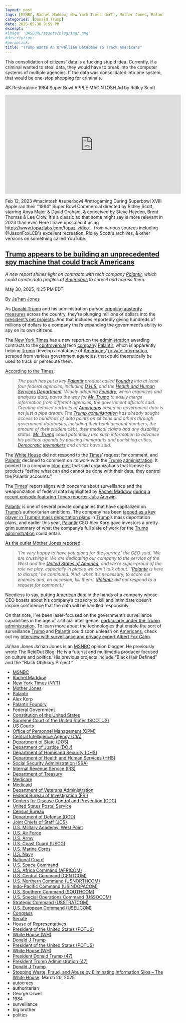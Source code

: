 ```yaml
---
layout: post
tags: [MSNBC, Rachel Maddow, New York Times (NYT), Mother Jones, Palantir, Alex Korp, Palantir Foundry, Federal Government, Constitution of the United States, Supreme Court of the United States (SCOTUS), US Courts, Office of Personnel Management (OPM), Central Intelligence Agency (CIA), Department of State (DOS), Department of Justice (DOJ), Department of Homeland Security (DHS), Department of Health and Human Services (HHS), Social Security Administration (SSA), Internal Revenue Service (IRS), Department of Treasury, Medicare, Medicaid, Department of Veterans Administration, Federal Bureau of Investigation (FBI), United States Postal Service, Census Bureau, Department of Defense (DOD), Joint Chiefs of Staff (JCS), U.S. Military Academy West Point, U.S. Air Force, U.S. Army, U.S. Coast Guard (USCG), U.S. Marine Corps, U.S. Navy, National Guard, U.S. Space Command, U.S. Africa Command (AFRICOM), U.S. Central Command (CENTCOM), U.S. Northern Command (USNORTHCOM), Indo-Pacific Command (USINDOPACOM), U.S. Southern Command (SOUTHCOM), U.S. Special Operations Command (USSOCOM), Strategic Command (USSTRATCOM), U.S. European Command (USEUCOM), Congress, Senate, House of Representatives, President of the United States (POTUS), White House (WH), Donald J Trump, Centers for Disease Control and Prevention (CDC), Congress, Senate, House of Representatives, President of the United States (POTUS), White House (WH), President Donald Trump (47), President Trump Administration (47), Donald J Trump, Stopping Waste Fraud and Abuse by Eliminating Information Silos – The White House. March 20 2025, autocracy, authoritarian, George Orwell, 1984, surveillance, big brother, politics]
categories: [Donald Trump]
date: 2025-05-30 9:59 PM
excerpt: ''
#image: 'BASEURL/assets/blog/img/.png'
#description:
#permalink:
title: "Trump Wants An Orwellian Database To Track Americans"
---
```


This consolidation of citizens' data is a fucking stupid idea. Currently, if a criminal wanted to steal data, they would have to break into the computer systems of multiple agencies. If the data was consolidated into one system, that would be one-stop shopping for criminals. 

4K Restoration: 1984 Super Bowl APPLE MACINTOSH Ad by Ridley Scott

<iframe width="560" height="315" src="https://www.youtube.com/embed/ErwS24cBZPc?si=Uf03Px4nfs1DlJhd" title="YouTube video player" frameborder="0" allow="accelerometer; autoplay; clipboard-write; encrypted-media; gyroscope; picture-in-picture; web-share" referrerpolicy="strict-origin-when-cross-origin" allowfullscreen></iframe>

Feb 12, 2023  #macintosh #superbowl #retrogaming
During Superbowl XVIII Apple ran their "1984" Super Bowl Commercial directed by Ridley Scott, starring Anya Major & David Graham, & conceived by Steve Hayden, Brent Thomas & Lee Clow. It's a classic ad that some might say is more relevant in 2023 than ever. Here I have upscaled it using https://www.topazlabs.com/topaz-video... from various sources including ‪@JasonFoxLCB‬'s excellent recreation, Ridley Scott's archives, & other versions on something called YouTube. 

## [Trump appears to be building an unprecedented spy machine that could track Americans](https://www.msnbc.com/top-stories/latest/trump-palantir-surveillance-americans-rcna210017)

*A new report shines light on contracts with tech company [Palantir](https://www.palantir.com/), which could create data profiles of [Americans](https://www.usa.gov/) to surveil and harass them.*

May 30, 2025, 4:25 PM EDT

By [Ja'han Jones](https://www.msnbc.com/author/jahan-jones-ncpn371241)

As [Donald Trump](https://www.donaldjtrump.com/) and his administration pursue [crippling austerity measures](https://www.today.com/food/news/usda-food-bank-cuts-rcna200070) across the country, they’re plunging millions of dollars into the [president’s pet projects](https://theintercept.com/2025/05/29/trump-birthday-army-military-dc-parade-cost/). And that includes reportedly giving hundreds of millions of dollars to a company that’s expanding the government’s ability to spy on its own citizens.

The [New York Times](https://www.nytimes.com/) has a new report on the [administration](https://www.whitehouse.gov/administration/) awarding contracts to the [controversial](https://www.thenation.com/article/world/nsa-palantir-israel-gaza-ai/) tech [company](https://www.theguardian.com/commentisfree/2020/sep/04/palantir-ipo-ice-immigration-trump-administration) [Palantir](https://www.404media.co/ice-just-paid-palantir-tens-of-millions-for-complete-target-analysis-of-known-populations/?), which is apparently helping [Trump](https://www.donaldjtrump.com/) develop a database of [Americans](https://www.usa.gov/)’ [private information](https://www.bloomberg.com/features/2018-palantir-peter-thiel/?embedded-checkout=true), scraped from various government agencies, that could theoretically be used to track or persecute them.

[According to the Times](https://www.nytimes.com/2025/05/30/technology/trump-palantir-data-americans.html):

> *The push has put a key [Palantir](https://www.palantir.com/) product called [Foundry](https://www.palantir.com/platforms/foundry/) into at least four federal agencies, including [D.H.S.](https://www.dhs.gov/) and the [Health and Human Services Department](https://www.hhs.gov/). Widely adopting [Foundry](https://www.palantir.com/platforms/foundry/), which organizes and analyzes data, paves the way for [Mr. Trump](https://www.donaldjtrump.com/) to easily merge information from different agencies, the government officials said. Creating detailed portraits of [Americans](https://www.usa.gov/) based on government data is not just a pipe dream. The [Trump](https://www.donaldjtrump.com/) [administration](https://www.whitehouse.gov/administration/) has already sought access to hundreds of data points on citizens and others through government databases, including their bank account numbers, the amount of their student debt, their medical claims and any disability status. [Mr. Trump](https://www.donaldjtrump.com/) could potentially use such information to advance his political agenda by policing immigrants and punishing critics, [Democratic](https://www.democrats.org/) [lawmakers](https://www.congress.gov/) and critics have said.*

The [White House](https://www.whitehouse.gov/) did not respond to the [Times](https://www.nytimes.com/)’ request for comment, and [Palantir](https://www.palantir.com/) declined to comment on its work with the [Trump](https://www.donaldjtrump.com/) [administration](https://www.whitehouse.gov/administration/). It pointed to a company [blog post](https://blog.palantir.com/palantir-is-not-a-data-company-palantir-explained-1-a6fcf8b3e4cb) that said organizations that license its products “define what can and cannot be done with their data; they control the Palantir accounts.”

The [Times](https://www.nytimes.com/)’ report aligns with concerns about surveillance and the weaponization of federal data highlighted by [Rachel Maddow](https://www.msnbc.com/rachel-maddow-show/rachel-maddow-biography-n1157621) [during a recent episode featuring Times reporter Julia Angwin](https://www.youtube.com/watch?v=-vtJRpu4XUw).

[Palantir](https://www.palantir.com/) is one of several private companies that have capitalized on [Trump](https://www.donaldjtrump.com/)’s authoritarian ambitions. The company has been [tapped as a key player in Trump’s mass deportation plans](https://www.msnbc.com/the-reidout/reidout-blog/trump-mass-deportations-private-companies-rcna194949) in [Trump](https://www.donaldjtrump.com/)’s mass deportation plans, and earlier this year, [Palantir](https://www.palantir.com/) CEO Alex Karp gave investors a pretty grim summary of what the company’s full slate of work for the [Trump](https://www.donaldjtrump.com/) [administration](https://www.whitehouse.gov/administration/) could entail.

[As the outlet Mother Jones reported](https://www.motherjones.com/politics/2025/02/palantir-alex-karp-trump-private-prisons-profiteers/):

> *‘I’m very happy to have you along for the journey,’ the CEO said. ‘We are crushing it. We are dedicating our company to the service of the West and the [United States of America](https://www.usa.gov=), and we’re super-proud of the role we play, especially in places we can’t talk about.’ ‘[Palantir](https://www.palantir.com/) is here to disrupt,’ he continued. ‘And, when it’s necessary, to scare our enemies and, on occasion, kill them.’ ([Palantir](https://www.palantir.com/) did not respond to a request for comment.)*

Needless to say, putting [American](https://www.usa.gov/) data in the hands of a company whose CEO boasts about his company’s capacity to kill and intimidate doesn’t inspire confidence that the data will be handled responsibly.

On that note, I’ve been laser-focused on the government’s surveillance capabilities in the age of artificial intelligence, [particularly under the Trump administration](https://www.msnbc.com/the-reidout/reidout-blog/trump-government-surveillance-powers-rcna184941). To learn more about the technologies that enable the sort of surveillance [Trump](https://www.donaldjtrump.com/) and [Palantir](https://www.palantir.com/) could soon unleash on [Americans](https://www.usa.gov/), check out my [interview with surveillance and privacy expert Albert Fox Cahn](https://www.msnbc.com/the-reidout/reidout-blog/ai-expert-concerns-robot-revolution-rcna123908).

Ja'han Jones
Ja’han Jones is an [MSNBC](https://www.msnbc.com/) opinion blogger. He previously wrote The ReidOut Blog. He is a futurist and multimedia producer focused on culture and politics. His previous projects include “Black Hair Defined” and the “Black Obituary Project.”

- [MSNBC](https://www.msnbc.com/)
- [Rachel Maddow](https://www.msnbc.com/rachel-maddow-show/rachel-maddow-biography-n1157621)
- [New York Times (NYT)](https://www.nytimes.com/)
- [Mother Jones](https;//www.motherjones.com/)
- [Palantir](https://www.palantir.com/)
- Alex Korp
- [Palantir Foundry](https://www.palantir.com/platforms/foundry/)
- Federal Government 
- [Constitution of the United States](https://constitution.congress.gov/)
- [Supreme Court of the United States (SCOTUS)](https://www.supremecourt.gov/)
- [US Courts](https://www.uscourts.gov/)
- [Office of Personnel Management (OPM)](https://www.opm.gov/)
- [Central Intelligence Agency (CIA)](https://www.cia.gov/)
- [Department of State (DOS)](https://www.state.gov/)
- [Department of Justice (DOJ)](https://www.justice.gov/)
- [Department of Homeland Security (DHS)](https://www.dhs.gov/)
- [Department of Health and Human Services (HHS)](https://www.hhs.gov/)
- [Social Security Administration (SSA)](https://www.ssa.gov/)
- [Internal Revenue Service (IRS)](https://www.irs.gov/)
- [Department of Treasury](https://home.treasury.gov/)
- [Medicare](https://www.medicare.gov/)
- [Medicaid](https://www.medicaid.gov/)
- [Department of Veterans Administration](https://www.va.gov/)
- [Federal Bureau of Investigation (FBI)](https:www.fbi.gov/)
- [Centers for Disease Control and Prevention (CDC)](https://www.cdc.gov/)
- [United States Postal Service](https://www.uspzs.com/)
- [Census Bureau](https://www.census.gov/)
- [Department of Defense (DOD)](https://www.defense.gov/)
- [Joint Chiefs of Staff (JCS)](https://www.jcs.mil/)
- [U.S. Military Academy, West Point](https://www.westpoint.edu/)
- [U.S. Air Force](https://www.af.mil/)
- [U.S. Army](https://www.army.mil/)
- [U.S. Coast Guard (USCG)](https://www.uscg.mil/)
- [U.S. Marine Corps](https://www.marines.mil/)
- [U.S. Navy](https://www.navy.mil/)
- [National Guard](https://www.nationalguard.mil/)
- [U.S. Space Command](https://www.spacecom.mil/)
- [U.S. Africa Command (AFRICOM)](https://www.africom.mil/)
- [U.S. Central Command (CENTCOM)](https://www.centcom.mil/)
- [U.S. Northern Command (USNORTHCOM)](https://www.northcom.mil/)
- [Indo-Pacific Command (USINDOPACOM)](https://www.pacom.mil/)
- [U.S. Southern Command (SOUTHCOM)](http://www.southcom.mil/)
- [U.S. Special Operations Command (USSOCOM)](https://www.socom.mil/)
- [Strategic Command (USSTRATCOM)](http://www.stratcom.mil/)
- [U.S. European Command (USEUCOM)](https://www.eucom.mil/)
- [Congress](https://www.congress.gov/)
- [Senate](https://www.senate.gov/)
- [House of Representatives](https://www.house.gov/)
- [President of the United States (POTUS)](https://www.whitehouse.gov/)
- [White House (WH)](https://www.whitehouse.gov/)
- [Donald J Trump](https://www.donaldjtrump.com/)
- [President of the United States (POTUS)](https://www.whitehouse.gov/)
- [White House (WH)](https://www.whitehouse.gov/)
- [President Donald Trump (47)](https://www.whitehouse.gov/administration/donald-j-trump/)
- [President Trump Administration (47)](https://www.whitehouse.gov/administration/)
- [Donald J Trump](https://www.donaldjtrump.com/)
- [Stopping Waste, Fraud, and Abuse by Eliminating Information Silos – The White House](https://www.whitehouse.gov/presidential-actions/2025/03/stopping-waste-fraud-and-abuse-by-eliminating-information-silos/). March 20, 2025
- autocracy
- authoritarian 
- George Orwell 
- 1984
- surveillance 
- big brother
- politics
